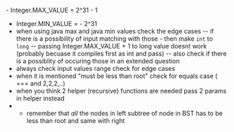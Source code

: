 ​- Integer.MAX_VALUE = 2^31 - 1
- Integer.MIN_VALUE = - 2^31
- when using java max and java min values check the edge cases
    -- if there is a possibility of input matching with those - then make `int` to `long`
    -- passing Integer.MAX_VALUE + 1 to long value doesnt work (probably becuase it compiles first as int and pass)
    -- also check if there is a possiblity of occuring those in an extended question
- always check input values range check for edge cases
- when it is mentioned "must be less than root" check for equals case ( ===  and 2,2,2,..)
- when you think 2 helper (recursive) functions are needed pass 2 params in helper instead
- * remember that *all* the nodes in left subtree of node in BST has to be less than root and same with right
